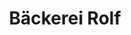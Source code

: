 ---
title: "Bäckerei Rolf"
url: /osterholz-scharmbeck/baeckerei-rolf-bahnhofstrasse/
shop: Bäckerei
---